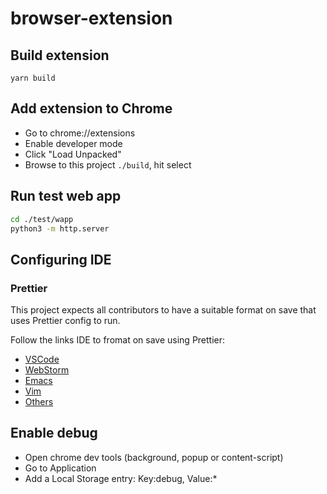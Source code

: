 # browser-extension

## Build extension

`yarn build`

## Add extension to Chrome

- Go to chrome://extensions
- Enable developer mode
- Click "Load Unpacked"
- Browse to this project `./build`, hit select

## Run test web app

```bash
cd ./test/wapp
python3 -m http.server
```

## Configuring IDE

### Prettier

This project expects all contributors to have a suitable format on save that uses Prettier
config to run.

Follow the links IDE to fromat on save using Prettier:

- [VSCode](https://prettier.io/docs/en/editors.html#visual-studio-code)
- [WebStorm](https://prettier.io/docs/en/webstorm.html#running-prettier-on-save-using-file-watcher)
- [Emacs](https://prettier.io/docs/en/editors.html#emacs)
- [Vim](https://prettier.io/docs/en/editors.html#vim)
- [Others](https://prettier.io/docs/en/editors.html)

## Enable debug

- Open chrome dev tools (background, popup or content-script)
- Go to Application
- Add a Local Storage entry: Key:debug, Value:*